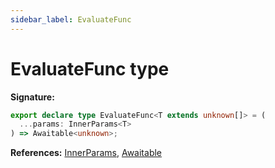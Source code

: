 ```yaml
---
sidebar_label: EvaluateFunc
---
```


# EvaluateFunc type

**Signature:**

```typescript
export declare type EvaluateFunc<T extends unknown[]> = (
  ...params: InnerParams<T>
) => Awaitable<unknown>;
```

**References:** [InnerParams](./puppeteer.innerparams.md), [Awaitable](./puppeteer.awaitable.md)

